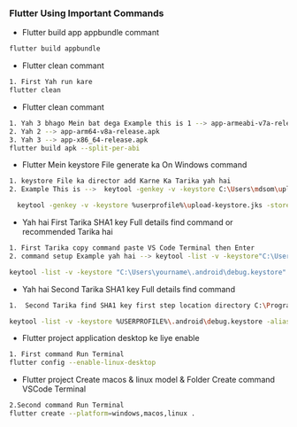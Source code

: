 ### Flutter Using Important Commands






- Flutter build app appbundle commant
```sh
flutter build appbundle
```



- Flutter clean commant
```sh
1. First Yah run kare
flutter clean
```



- Flutter clean commant
```sh
1. Yah 3 bhago Mein bat dega Example this is 1 --> app-armeabi-v7a-release.apk 
2. Yah 2 --> app-arm64-v8a-release.apk 
3. Yah 3 --> app-x86_64-release.apk
flutter build apk --split-per-abi
```



- Flutter Mein keystore File generate ka On Windows command
```sh
1. keystore File ka director add Karne Ka Tarika yah hai
2. Example This is -->  keytool -genkey -v -keystore C:\Users\mdsom\upload-keystore.jks -storetype JKS  -keyalg RSA -keysize 2048 -validity 10000 -alias upload

  keytool -genkey -v -keystore %userprofile%\upload-keystore.jks -storetype JKS -keyalg RSA -keysize 2048 -validity 10000 -alias upload
```




- Yah hai First Tarika SHA1 key Full details find command   or  recommended Tarika hai
```sh
1. First Tarika copy command paste VS Code Terminal then Enter
2. command setup Example yah hai --> keytool -list -v -keystore"C:\Users\mdsom\.android\debug.keystore" -alias androiddebugkey -storepass android -keypass android

keytool -list -v -keystore "C:\Users\yourname\.android\debug.keystore" -alias androiddebugkey -storepass android -keypass android

```




- Yah hai Second Tarika SHA1 key Full details find command
```sh
1.  Second Tarika find SHA1 key first step location directory C:\Program Files\Java\jdk-18.0.1.1\bin &   cmd then Enter Copy command paste then Enter

keytool -list -v -keystore %USERPROFILE%\.android\debug.keystore -alias androiddebugkey -storepass android -keypass android

```




- Flutter project application desktop ke liye enable
```sh
1. First command Run Terminal
flutter config --enable-linux-desktop
```



- Flutter project Create macos & linux model & Folder Create command VSCode Terminal
```sh
2.Second command Run Terminal
flutter create --platform=windows,macos,linux .

```
